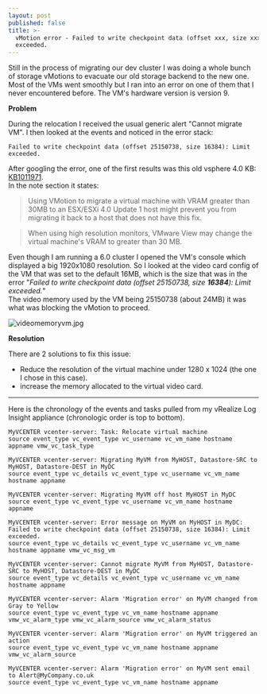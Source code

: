 ```yaml
---
layout: post
published: false
title: >-
  vMotion error - Failed to write checkpoint data (offset xxx, size xxx): Limit
  exceeded.
---
```

Still in the process of migrating our dev cluster I was doing a whole bunch of storage vMotions to evacuate our old storage backend to the new one. Most of the VMs went smoothly but I ran into an error on one of them that I never encountered before. The VM's hardware version is version 9.

**Problem**

During the relocation I received the usual generic alert "Cannot migrate VM". I then looked at the events and noticed in the error stack:

```
Failed to write checkpoint data (offset 25150738, size 16384): Limit exceeded.
```

After googling the error, one of the first results was this old vsphere 4.0 KB: [KB1011971](https://kb.vmware.com/selfservice/microsites/search.do?language=en_US&cmd=displayKC&externalId=1011971).  
In the note section it states:

> Using VMotion to migrate a virtual machine with VRAM greater than 30MB to an ESX/ESXi 4.0 Update 1 host might prevent you from migrating it back to a host that does not have this fix.

> When using high resolution monitors, VMware View may change the virtual machine's VRAM to greater than 30 MB.

Even though I am running a 6.0 cluster I opened the VM's console which displayed a big 1920x1080 resolution. So I looked at the video card config of the VM that was set to the default 16MB, which is the size that was in the error "_Failed to write checkpoint data (offset 25150738, size **16384**): Limit exceeded._"  
The video memory used by the VM being 25150738 (about 24MB) it was what was blocking the vMotion to proceed.

![videomemoryvm.jpg]({{site.baseurl}}/img/videomemoryvm.jpg)

**Resolution**

There are 2 solutions to fix this issue:

- Reduce the resolution of the virtual machine under 1280 x 1024 (the one I chose in this case).
- increase the memory allocated to the virtual video card.
  
-----------
  

Here is the chronology of the events and tasks pulled from my vRealize Log Insight appliance (chronologic order is top to bottom).

```
MyVCENTER vcenter-server: Task: Relocate virtual machine
source event_type vc_event_type vc_username vc_vm_name hostname appname vmw_vc_task_type

MyVCENTER vcenter-server: Migrating MyVM from MyHOST, Datastore-SRC to MyHOST, Datastore-DEST in MyDC
source event_type vc_details vc_event_type vc_username vc_vm_name hostname appname

MyVCENTER vcenter-server: Migrating MyVM off host MyHOST in MyDC
source event_type vc_event_type vc_username vc_vm_name hostname appname

MyVCENTER vcenter-server: Error message on MyVM on MyHOST in MyDC: Failed to write checkpoint data (offset 25150738, size 16384): Limit exceeded.
source event_type vc_details vc_event_type vc_username vc_vm_name hostname appname vmw_vc_msg_vm

MyVCENTER vcenter-server: Cannot migrate MyVM from MyHOST, Datastore-SRC to MyHOST, Datastore-DEST in MyDC
source event_type vc_details vc_event_type vc_username vc_vm_name hostname appname

MyVCENTER vcenter-server: Alarm 'Migration error' on MyVM changed from Gray to Yellow
source event_type vc_event_type vc_vm_name hostname appname vmw_vc_alarm_type vmw_vc_alarm_source vmw_vc_alarm_status

MyVCENTER vcenter-server: Alarm 'Migration error' on MyVM triggered an action
source event_type vc_event_type vc_vm_name hostname appname vmw_vc_alarm_source

MyVCENTER vcenter-server: Alarm 'Migration error' on MyVM sent email to Alert@MyCompany.co.uk
source event_type vc_event_type vc_vm_name hostname appname
```
